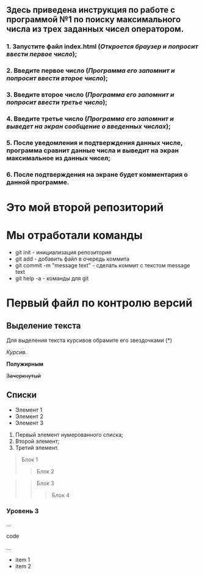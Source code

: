 ## Здесь приведена инструкция по работе с программой №1 по поиску максимального числа из трех заданных чисел оператором.

### 1. Запустите файл index.html (*Откроется браузер и попросит ввести первое число*);
### 2. Введите первое число (*Программа его запомнит и попросит ввести второе число*);
### 3. Введите второе число (*Программа его запомнит и попросит ввести третье число*);
### 4. Введите третье число (*Программа его запомнит и выведет на экран сообщение о введенных числах*);
### 5. После уведомления и подтверждения данных числе, программа сравнит данные числа и выведит на экран максимальное из данных чисел;
### 6. После подтверждения на экране будет комментария о данной программе.

<P>

# Это мой второй репозиторий
# Мы отработали команды

</p>

* git init - инициализация репозитория
* git add - добавить файл в очередь коммита
* git commit -m "message text" - сделать коммит с текстом message text
* git help -a  - команды для git

# Первый файл по контролю версий


## Выделение текста

Для выделения текста курсивов обрамите его звездочками (*) 

*Курсив.*

**Полужирным**

~~Зачеркнутый~~

## Списки

* Элемент 1
* Элемент 2
* Элемент 3

1. Первый элемент нумерованного списка;
2. Второй элемент;
3. Третий элемент.

> Блок 1 
>> Блок 2

>> Блок 3
>>> Блок 4

### Уровень 3

...

code

...

- item 1
- item 2

